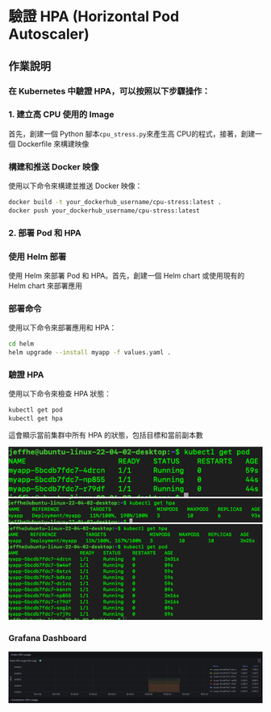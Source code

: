 # 驗證 HPA (Horizontal Pod Autoscaler)

## 作業說明

### 在 Kubernetes 中驗證 HPA，可以按照以下步驟操作：

### 1. 建立高 CPU 使用的 Image
首先，創建一個 Python 腳本`cpu_stress.py`來產生高 CPU的程式，接著，創建一個 Dockerfile 來構建映像
### 構建和推送 Docker 映像
使用以下命令來構建並推送 Docker 映像：

```bash
docker build -t your_dockerhub_username/cpu-stress:latest .
docker push your_dockerhub_username/cpu-stress:latest
```

### 2. 部署 Pod 和 HPA

### 使用 Helm 部署
使用 Helm 來部署 Pod 和 HPA。首先，創建一個 Helm chart 或使用現有的 Helm chart 來部署應用
### 部署命令
使用以下命令來部署應用和 HPA：

```bash
cd helm
helm upgrade --install myapp -f values.yaml .
```

### 驗證 HPA
使用以下命令來檢查 HPA 狀態：

```bash
kubectl get pod
kubectl get hpa
```
這會顯示當前集群中所有 HPA 的狀態，包括目標和當前副本數


![Untitled](../img/img013.jpg)
![Untitled](../img/img014.jpg)
![Untitled](../img/img015.jpg)

### Grafana Dashboard
![Untitled](../img/img016.jpg)